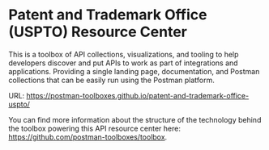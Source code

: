# Patent and Trademark Office (USPTO) Resource Center
This is a toolbox of API collections, visualizations, and tooling to help developers discover and put APIs to work as part of integrations and applications. Providing a single landing page, documentation, and Postman collections that can be easily run using the Postman platform.

URL: https://postman-toolboxes.github.io/patent-and-trademark-office-uspto/

You can find more information about the structure of the technology behind the toolbox powering this API resource center here: https://github.com/postman-toolboxes/toolbox.
